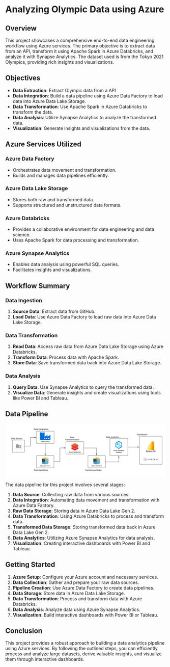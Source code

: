# Analyzing Olympic Data using Azure

## Overview

This project showcases a comprehensive end-to-end data engineering workflow using Azure services. The primary objective is to extract data from an API, transform it using Apache Spark in Azure Databricks, and analyze it with Synapse Analytics. The dataset used is from the Tokyo 2021 Olympics, providing rich insights and visualizations.

## Objectives

- **Data Extraction**: Extract Olympic data from a API
- **Data Integration**: Build a data pipeline using Azure Data Factory to load data into Azure Data Lake Storage.
- **Data Transformation**: Use Apache Spark in Azure Databricks to transform the data.
- **Data Analysis**: Utilize Synapse Analytics to analyze the transformed data.
- **Visualization**: Generate insights and visualizations from the data.

## Azure Services Utilized

### Azure Data Factory

- Orchestrates data movement and transformation.
- Builds and manages data pipelines efficiently.

### Azure Data Lake Storage

- Stores both raw and transformed data.
- Supports structured and unstructured data formats.

### Azure Databricks

- Provides a collaborative environment for data engineering and data science.
- Uses Apache Spark for data processing and transformation.

### Azure Synapse Analytics

- Enables data analysis using powerful SQL queries.
- Facilitates insights and visualizations.

## Workflow Summary

### Data Ingestion

1. **Source Data**: Extract data from GitHub.
2. **Load Data**: Use Azure Data Factory to load raw data into Azure Data Lake Storage.

### Data Transformation

1. **Read Data**: Access raw data from Azure Data Lake Storage using Azure Databricks.
2. **Transform Data**: Process data with Apache Spark.
3. **Store Data**: Save transformed data back into Azure Data Lake Storage.

### Data Analysis

1. **Query Data**: Use Synapse Analytics to query the transformed data.
2. **Visualize Data**: Generate insights and create visualizations using tools like Power BI and Tableau.

## Data Pipeline

![Data Analytics Pipeline](./Data%20Analytics.png)

The data pipeline for this project involves several stages:

1. **Data Source**: Collecting raw data from various sources.
2. **Data Integration**: Automating data movement and transformation with Azure Data Factory.
3. **Raw Data Storage**: Storing data in Azure Data Lake Gen 2.
4. **Data Transformation**: Using Azure Databricks to process and transform data.
5. **Transformed Data Storage**: Storing transformed data back in Azure Data Lake Gen 2.
6. **Data Analytics**: Utilizing Azure Synapse Analytics for data analysis.
7. **Visualization**: Creating interactive dashboards with Power BI and Tableau.

## Getting Started

1. **Azure Setup**: Configure your Azure account and necessary services.
2. **Data Collection**: Gather and prepare your raw data sources.
3. **Pipeline Creation**: Use Azure Data Factory to create data pipelines.
4. **Data Storage**: Store data in Azure Data Lake Storage.
5. **Data Transformation**: Process and transform data with Azure Databricks.
6. **Data Analysis**: Analyze data using Azure Synapse Analytics.
7. **Visualization**: Build interactive dashboards with Power BI or Tableau.



## Conclusion

This project provides a robust approach to building a data analytics pipeline using Azure services. By following the outlined steps, you can efficiently process and analyze large datasets, derive valuable insights, and visualize them through interactive dashboards.

